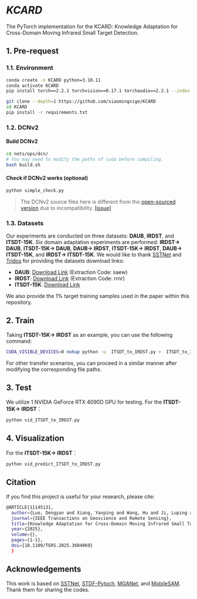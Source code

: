 ﻿

# *KCARD*
The PyTorch implementation for the KCARD: Knowledge Adaptation for Cross-Domain Moving Infrared Small Target Detection.
## 1. Pre-request
### 1.1. Environment
```bash
conda create -n KCARD python=3.10.11
conda activate KCARD
pip install torch==2.2.1 torchvision==0.17.1 torchaudio==2.2.1 --index-url https://download.pytorch.org/whl/cu121

git clone --depth=1 https://github.com/xiaomingxige/KCARD
cd KCARD
pip install -r requirements.txt
```
### 1.2. DCNv2
#### Build DCNv2

```bash
cd nets/ops/dcn/
# You may need to modify the paths of cuda before compiling.
bash build.sh
```
#### Check if DCNv2 works (optional)

```bash
python simple_check.py
```
> The DCNv2 source files here is different from the [open-sourced version](https://github.com/chengdazhi/Deformable-Convolution-V2-PyTorch) due to incompatibility. [[issue]](https://github.com/open-mmlab/mmediting/issues/84#issuecomment-644974315)

### 1.3. Datasets
Our experiments are conducted on three datasets: **DAUB**, **IRDST**, and **ITSDT-15K**. Six domain adaptation experiments are performed:  **IRDST→ DAUB**, **ITSDT-15K→ DAUB**, **DAUB→ IRDST**, **ITSDT-15K→ IRDST**, **DAUB→ ITSDT-15K**, and **IRDST→ ITSDT-15K**. 
We would like to thank [SSTNet](https://github.com/UESTC-nnLab/SSTNet) and [Tridos](https://github.com/UESTC-nnLab/Tridos) for providing the datasets download links:
- **DAUB**: [Download Link](https://pan.baidu.com/s/1nNTvjgDaEAQU7tqQjPZGrw?pwd=saew) (Extraction Code: saew)
- **IRDST**: [Download Link](https://pan.baidu.com/s/1igjIT30uqfCKjLbmsMfoFw?pwd=rrnr) (Extraction Code: rrnr)
- **ITSDT-15K**: [Download Link](https://drive.google.com/file/d/1nnlXK0QCoFqToOL-7WdRQCZfbGJvHLh2/view?usp=sharing)

We also provide the 1% target training samples used in the paper within this repository.
## 2. Train
Taking **ITSDT-15K→ IRDST** as an example, you can use the following command:
```bash
CUDA_VISIBLE_DEVICES=0 nohup python -u  ITSDT_to_IRDST.py >  ITSDT_to_IRDST.out &
```

For other transfer scenarios, you can proceed in a similar manner after modifying the corresponding file paths.
## 3. Test
We utilize 1 NVIDIA GeForce RTX 4090D GPU for testing. For the **ITSDT-15K→ IRDST**：
```bash
python vid_ITSDT_to_IRDST.py
```
## 4. Visualization
For the **ITSDT-15K→ IRDST**：
```bash
python vid_predict_ITSDT_to_IRDST.py
```
## Citation
If you find this project is useful for your research, please cite:

```bash
@ARTICLE{11145131,
  author={Luo, Dengyan and Xiang, Yanping and Wang, Hu and Ji, Luping and Ye, Mao},
  journal={IEEE Transactions on Geoscience and Remote Sensing}, 
  title={Knowledge Adaptation for Cross-Domain Moving Infrared Small Target Detection}, 
  year={2025},
  volume={},
  pages={1-1},
  doi={10.1109/TGRS.2025.3604069}
  }

```


## Acknowledgements
This work is based on [SSTNet](https://github.com/UESTC-nnLab/SSTNet), [STDF-Pytoch](https://github.com/ryanxingql/stdf-pytorch), [MGANet](https://github.com/mengab/MGANet-DCC2020), and [MobileSAM](https://github.com/ChaoningZhang/MobileSAM). Thank them for sharing the codes.
